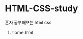 # HTML-CSS-study

혼자 공부해보는 html css

1. <a herf = "http://127.0.0.1:5500/root/study/html/day3.html">home.html</a>
